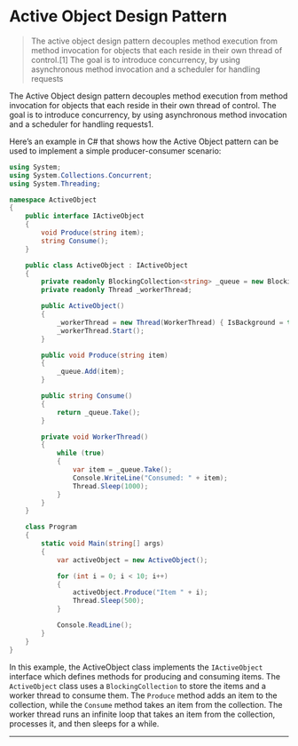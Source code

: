 **Active Object Design Pattern**
===

> The active object design pattern decouples method execution from method invocation for objects that each reside in their own thread of control.[1] The goal is to introduce concurrency, by using asynchronous method invocation and a scheduler for handling requests


The Active Object design pattern decouples method execution from method invocation for objects that each reside in their own thread of control. The goal is to introduce concurrency, by using asynchronous method invocation and a scheduler for handling requests1.

Here’s an example in C# that shows how the Active Object pattern can be used to implement a simple producer-consumer scenario:

```cs
using System;
using System.Collections.Concurrent;
using System.Threading;

namespace ActiveObject
{
    public interface IActiveObject
    {
        void Produce(string item);
        string Consume();
    }

    public class ActiveObject : IActiveObject
    {
        private readonly BlockingCollection<string> _queue = new BlockingCollection<string>();
        private readonly Thread _workerThread;

        public ActiveObject()
        {
            _workerThread = new Thread(WorkerThread) { IsBackground = true };
            _workerThread.Start();
        }

        public void Produce(string item)
        {
            _queue.Add(item);
        }

        public string Consume()
        {
            return _queue.Take();
        }

        private void WorkerThread()
        {
            while (true)
            {
                var item = _queue.Take();
                Console.WriteLine("Consumed: " + item);
                Thread.Sleep(1000);
            }
        }
    }

    class Program
    {
        static void Main(string[] args)
        {
            var activeObject = new ActiveObject();

            for (int i = 0; i < 10; i++)
            {
                activeObject.Produce("Item " + i);
                Thread.Sleep(500);
            }

            Console.ReadLine();
        }
    }
}

```

In this example, the ActiveObject class implements the `IActiveObject` interface which defines methods for producing and consuming items. 
The `ActiveObject` class uses a `BlockingCollection` to store the items and a worker thread to consume them. The `Produce` method adds an item to the collection, while the `Consume` method takes an item from the collection. The worker thread runs an infinite loop that takes an item from the collection, processes it, and then sleeps for a while.

---
